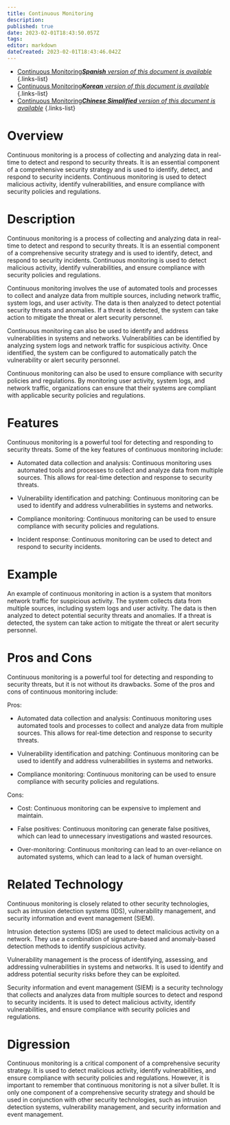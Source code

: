 ```yaml
---
title: Continuous Monitoring
description: 
published: true
date: 2023-02-01T18:43:50.057Z
tags: 
editor: markdown
dateCreated: 2023-02-01T18:43:46.042Z
---
```


- [Continuous Monitoring***Spanish** version of this document is available*](/es/Knowledge-base/Dictionary/continuous-monitoring)
{.links-list}
- [Continuous Monitoring***Korean** version of this document is available*](/ko/Knowledge-base/Dictionary/continuous-monitoring)
{.links-list}
- [Continuous Monitoring***Chinese Simplified** version of this document is available*](/zh/Knowledge-base/Dictionary/continuous-monitoring)
{.links-list}

# Overview
Continuous monitoring is a process of collecting and analyzing data in real-time to detect and respond to security threats. It is an essential component of a comprehensive security strategy and is used to identify, detect, and respond to security incidents. Continuous monitoring is used to detect malicious activity, identify vulnerabilities, and ensure compliance with security policies and regulations.

# Description
Continuous monitoring is a process of collecting and analyzing data in real-time to detect and respond to security threats. It is an essential component of a comprehensive security strategy and is used to identify, detect, and respond to security incidents. Continuous monitoring is used to detect malicious activity, identify vulnerabilities, and ensure compliance with security policies and regulations.

Continuous monitoring involves the use of automated tools and processes to collect and analyze data from multiple sources, including network traffic, system logs, and user activity. The data is then analyzed to detect potential security threats and anomalies. If a threat is detected, the system can take action to mitigate the threat or alert security personnel.

Continuous monitoring can also be used to identify and address vulnerabilities in systems and networks. Vulnerabilities can be identified by analyzing system logs and network traffic for suspicious activity. Once identified, the system can be configured to automatically patch the vulnerability or alert security personnel.

Continuous monitoring can also be used to ensure compliance with security policies and regulations. By monitoring user activity, system logs, and network traffic, organizations can ensure that their systems are compliant with applicable security policies and regulations.

# Features
Continuous monitoring is a powerful tool for detecting and responding to security threats. Some of the key features of continuous monitoring include:

- Automated data collection and analysis: Continuous monitoring uses automated tools and processes to collect and analyze data from multiple sources. This allows for real-time detection and response to security threats.

- Vulnerability identification and patching: Continuous monitoring can be used to identify and address vulnerabilities in systems and networks.

- Compliance monitoring: Continuous monitoring can be used to ensure compliance with security policies and regulations.

- Incident response: Continuous monitoring can be used to detect and respond to security incidents.

# Example
An example of continuous monitoring in action is a system that monitors network traffic for suspicious activity. The system collects data from multiple sources, including system logs and user activity. The data is then analyzed to detect potential security threats and anomalies. If a threat is detected, the system can take action to mitigate the threat or alert security personnel.

# Pros and Cons
Continuous monitoring is a powerful tool for detecting and responding to security threats, but it is not without its drawbacks. Some of the pros and cons of continuous monitoring include:

Pros:
- Automated data collection and analysis: Continuous monitoring uses automated tools and processes to collect and analyze data from multiple sources. This allows for real-time detection and response to security threats.

- Vulnerability identification and patching: Continuous monitoring can be used to identify and address vulnerabilities in systems and networks.

- Compliance monitoring: Continuous monitoring can be used to ensure compliance with security policies and regulations.

Cons:
- Cost: Continuous monitoring can be expensive to implement and maintain.

- False positives: Continuous monitoring can generate false positives, which can lead to unnecessary investigations and wasted resources.

- Over-monitoring: Continuous monitoring can lead to an over-reliance on automated systems, which can lead to a lack of human oversight.

# Related Technology
Continuous monitoring is closely related to other security technologies, such as intrusion detection systems (IDS), vulnerability management, and security information and event management (SIEM).

Intrusion detection systems (IDS) are used to detect malicious activity on a network. They use a combination of signature-based and anomaly-based detection methods to identify suspicious activity.

Vulnerability management is the process of identifying, assessing, and addressing vulnerabilities in systems and networks. It is used to identify and address potential security risks before they can be exploited.

Security information and event management (SIEM) is a security technology that collects and analyzes data from multiple sources to detect and respond to security incidents. It is used to detect malicious activity, identify vulnerabilities, and ensure compliance with security policies and regulations.

# Digression
Continuous monitoring is a critical component of a comprehensive security strategy. It is used to detect malicious activity, identify vulnerabilities, and ensure compliance with security policies and regulations. However, it is important to remember that continuous monitoring is not a silver bullet. It is only one component of a comprehensive security strategy and should be used in conjunction with other security technologies, such as intrusion detection systems, vulnerability management, and security information and event management.